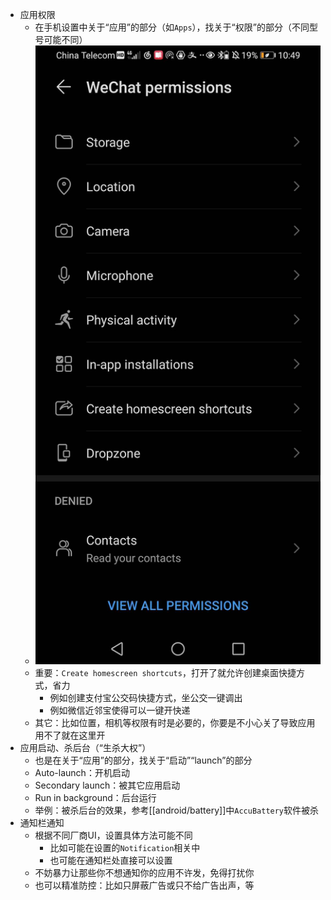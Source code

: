 - 应用权限
    - 在手机设置中关于“应用”的部分（如`Apps`），找关于“权限”的部分（不同型号可能不同）
    - ![](permission.jpg)
    - 重要：`Create homescreen shortcuts`，打开了就允许创建桌面快捷方式，省力
      - 例如创建支付宝公交码快捷方式，坐公交一键调出
      - 例如微信近邻宝使得可以一键开快递
    - 其它：比如位置，相机等权限有时是必要的，你要是不小心关了导致应用用不了就在这里开
- 应用启动、杀后台（“生杀大权”）
    - 也是在关于“应用”的部分，找关于“启动”“launch”的部分
    - Auto-launch：开机启动
    - Secondary launch：被其它应用启动
    - Run in background：后台运行
    - 举例：被杀后台的效果，参考[[android/battery]]中`AccuBattery`软件被杀
- 通知栏通知
  - 根据不同厂商UI，设置具体方法可能不同
    - 比如可能在设置的`Notification`相关中
    - 也可能在通知栏处直接可以设置
  - 不妨暴力让那些你不想通知你的应用不许发，免得打扰你
  - 也可以精准防控：比如只屏蔽广告或只不给广告出声，等